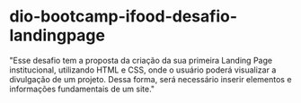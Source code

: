 # dio-bootcamp-ifood-desafio-landingpage
"Esse desafio tem a proposta da criação da sua primeira Landing Page institucional, utilizando HTML e CSS, onde o usuário poderá visualizar a divulgação de um projeto. Dessa forma, será necessário inserir elementos e informações fundamentais de um site."
